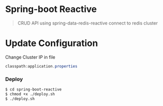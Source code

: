 # Spring-boot Reactive

> CRUD API using spring-data-redis-reactive connect to redis cluster 

# Update Configuration

Change Cluster IP in file
```java
classpath:application.properties
```

### Deploy 
```sh
$ cd spring-boot-reactive
$ chmod +x ./deploy.sh
$ ./deploy.sh
```
